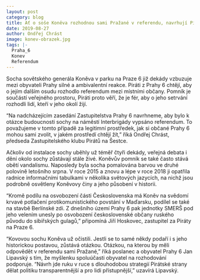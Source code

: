 ```yaml
---
layout: post
category: blog
title: Ať o soše Koněva rozhodnou sami Pražané v referendu, navrhují Piráti z Prahy 6
date: 2019-08-27
author: Ondřej Chrást
image: konev-obrazek.jpg
tags: |-
  Praha_6	
  Konev
  Referendum
---
```

Socha sovětského generála Koněva v parku na Praze 6 již dekády vzbuzuje mezi obyvateli Prahy silné a ambivalentní reakce. Piráti z Prahy 6 chtějí, aby o jejím dalším osudu rozhodlo referendum mezi místními občany. Pomník je součástí veřejného prostoru, Piráti proto věří, že je fér, aby o jeho setrvání rozhodli lidí, kteří v jeho okolí žijí.

“Na nadcházejícím zasedání Zastupitelstva Prahy 6 navrhneme, aby bylo k otázce budoucnosti sochy na náměstí Interbrigády vypsáno referendum. To považujeme v tomto případě za legitimní prostředek, jak si občané Prahy 6 mohou sami zvolit, v jakém prostředí chtějí žít,” říká Ondřej Chrást, předseda Zastupitelského klubu Pirátů na Šestce.

Ačkoliv od instalace sochy uběhly už téměř čtyři dekády, veřejná debata i dění okolo sochy zůstávají stále živé. Koněvův pomník se také často stává obětí vandalismu. Naposledy byla socha pomalována barvou ve druhé polovině letošního srpna. V roce 2015 a znovu a lépe v roce 2018 ji opatřila radnice informačními tabulkami v několika světových jazycích, na nichž jsou podrobně osvětleny Koněvovy činy a jeho působení v historii.

“Kromě podílu na osvobození části Československa má Koněv na svědomí krvavé potlačení protikomunistického povstání v Maďarsku, podílel se také na stavbě Berlínské zdi. Z dnešního území Prahy 6 pak jednotky SMERŠ pod jeho velením unesly po osvobození československé občany ruského původu do sibiřských gulagů,” připomíná Jiří Hoskovec, zastupitel za Piráty na Praze 6.

“Kovovou sochu Koněva už očistili. Jestli se to samé někdy podaří i s jeho historickou postavou,  zůstává otázkou. Otázkou, na kterou by měli odpovědět v referendu sami Pražané,” říká poslanec a obyvatel Prahy 6 Jan Lipavský s tím, že myšlenku spoluúčasti obyvatel na rozhodování podporuje. “Návrh jde ruku v ruce s dlouhodobou strategií Pirátské strany dělat politiku transparentnější a pro lidi přístupnější,” uzavírá Lipavský.
